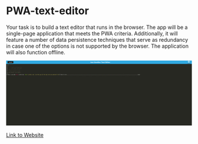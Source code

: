 # PWA-text-editor
Your task is to build a text editor that runs in the browser. The app will be a single-page application that meets the PWA criteria. Additionally, it will feature a number of data persistence techniques that serve as redundancy in case one of the options is not supported by the browser. The application will also function offline.


![A screenshot showing my working webpage](./client/src/images/ScreenshotofWebsite.png)

[Link to Website](https://wolfgang978.github.io/PWA-text-editor "Link to PWA text editor site")